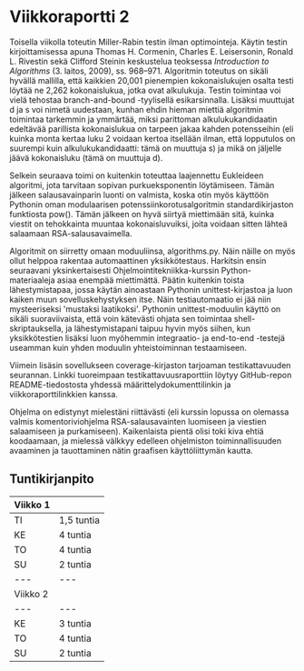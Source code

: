 # Viikkoraportti 2

Toisella viikolla toteutin Miller-Rabin testin ilman optimointeja. Käytin testin kirjoittamisessa apuna Thomas H. Cormenin, Charles E. Leisersonin, Ronald L. Rivestin sekä Clifford Steinin keskustelua teoksessa _Introduction to Algorithms_ (3. laitos, 2009), ss. 968–971. Algoritmin toteutus on sikäli hyvällä mallilla, että kaikkien 20,001 pienempien kokonaislukujen osalta testi löytää ne 2,262 kokonaislukua, jotka ovat alkulukuja. Testin toimintaa voi vielä tehostaa branch-and-bound -tyylisellä esikarsinnalla. Lisäksi muuttujat d ja s voi nimetä uudestaan, kunhan ehdin hieman miettiä algoritmin toimintaa tarkemmin ja ymmärtää, miksi parittoman alkulukukandidaatin edeltävää parillista kokonaislukua on tarpeen jakaa kahden potensseihin (eli kuinka monta kertaa luku 2 voidaan kertoa itsellään ilman, että lopputulos on suurempi kuin alkulukukandidaatti: tämä on muuttuja s) ja mikä on jäljelle jäävä kokonaisluku (tämä on muuttuja d).

Selkein seuraava toimi on kuitenkin toteuttaa laajennettu Eukleideen algoritmi, jota tarvitaan sopivan purkueksponentin löytämiseen. Tämän jälkeen salausavainparin luonti on valmista, koska otin myös käyttöön Pythonin oman modulaarisen potenssiinkorotusalgoritmin standardikirjaston funktiosta pow(). Tämän jälkeen on hyvä siirtyä miettimään sitä, kuinka viestit on tehokkainta muuntaa kokonaisluvuiksi, joita voidaan sitten lähteä salaamaan RSA-salausavaimella.

Algoritmit on siirretty omaan moduuliinsa, algorithms.py. Näin näille on myös ollut helppoa rakentaa automaattinen yksikkötestaus. Harkitsin ensin seuraavani yksinkertaisesti Ohjelmointitekniikka-kurssin Python-materiaaleja asiaa enempää miettimättä. Päätin kuitenkin toista lähestymistapaa, jossa käytän ainoastaan Pythonin unittest-kirjastoa ja luon kaiken muun sovelluskehystyksen itse. Näin testiautomaatio ei jää niin mysteeriseksi 'mustaksi laatikoksi'. Pythonin unittest-moduulin käyttö on sikäli suoraviivaista, että voin kätevästi ohjata sen toimintaa shell-skriptauksella, ja lähestymistapani taipuu hyvin myös siihen, kun yksikkötestien lisäksi luon myöhemmin integraatio- ja end-to-end -testejä useamman kuin yhden moduulin yhteistoiminnan testaamiseen.

Viimein lisäsin sovellukseen coverage-kirjaston tarjoaman testikattavuuden seurannan. Linkki tuoreimpaan testikattavuusraporttiin löytyy GitHub-repon README-tiedostosta yhdessä määrittelydokumenttilinkin ja viikkoraporttilinkkien kanssa.

Ohjelma on edistynyt mielestäni riittävästi (eli kurssin lopussa on olemassa valmis komentoriviohjelma RSA-salausavainten luomiseen ja viestien salaamiseen ja purkamiseen). Kaikenlaista pientä olisi toki kiva ehtiä koodaamaan, ja mielessä välkkyy edelleen ohjelmiston toiminnallisuuden avaaminen ja tauottaminen nätin graafisen käyttöliittymän kautta.

## Tuntikirjanpito

| Viikko 1 ||
|---|---|
| TI | 1,5 tuntia |
| KE | 4 tuntia |
| TO | 4 tuntia |
| SU | 2 tuntia |
|---|---|
| Viikko 2 ||
|---|---|
| KE | 3 tuntia |
| TO | 4 tuntia |
| SU | 2 tuntia |